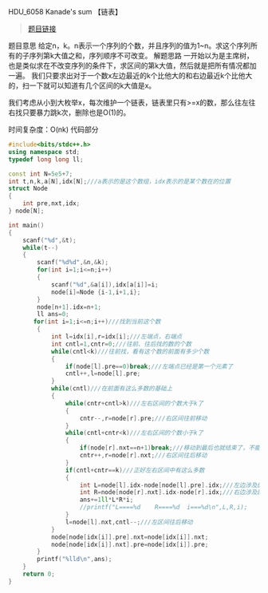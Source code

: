 HDU_6058 Kanade's sum 【链表】

> [题目链接](http://acm.hdu.edu.cn/showproblem.php?pid=6058)

题目意思
给定n，k。n表示一个序列的个数，并且序列的值为1~n。求这个序列所有的子序列第k大值之和，序列顺序不可改变。
解题思路
一开始以为是主席树，也是类似求在不改变序列的条件下，求区间的第k大值，然后就是把所有情况都加一遍。
我们只要求出对于一个数x左边最近的k个比他大的和右边最近k个比他大的，扫一下就可以知道有几个区间的k大值是x。

我们考虑从小到大枚举x，每次维护一个链表，链表里只有>=x的数，那么往左往右找只要暴力跳k次，删除也是O(1)的。

时间复杂度：O(nk)
代码部分
```cpp
#include<bits/stdc++.h>
using namespace std;
typedef long long ll;

const int N=5e5+7;
int t,n,k,a[N],idx[N];///a表示的是这个数组，idx表示的是某个数在的位置
struct Node
{
    int pre,nxt,idx;
} node[N];

int main()
{
    scanf("%d",&t);
    while(t--)
    {
        scanf("%d%d",&n,&k);
        for(int i=1;i<=n;i++)
        {
            scanf("%d",&a[i]),idx[a[i]]=i;
            node[i]=Node {i-1,i+1,i};
        }
        node[n+1].idx=n+1;
        ll ans=0;
       for(int i=1;i<=n;i++)///找到当前这个数
        {
            int l=idx[i],r=idx[i];///左端点，右端点
            int cntl=1,cntr=0;///往前、往后找的数的个数
            while(cntl<k)///往前找，看有这个数的前面有多少个数
            {
                if(node[l].pre==0)break;///左端点已经是第一个元素了
                cntl++,l=node[l].pre;
            }
            while(cntl)///在前面有这么多数的基础上
            {
                while(cntr+cntl>k)///左右区间的个数大于k了
                {
                    cntr--,r=node[r].pre;///右区间往前移动
                }
                while(cntl+cntr<k)///左右区间的个数小于k了
                {
                    if(node[r].nxt==n+1)break;///移动到最后也就结束了，不能再往后移动
                    cntr++,r=node[r].nxt;///右区间往后移动
                }
                if(cntl+cntr==k)///正好左右区间中有这么多数
                {
                    int L=node[l].idx-node[node[l].pre].idx;///左边涉及的区间
                    int R=node[node[r].nxt].idx-node[r].idx;///右边涉及的区间
                    ans+=1ll*L*R*i;
                    //printf("L====%d    R====%d  i===%d\n",L,R,i);
                }
                l=node[l].nxt,cntl--;///左区间往后移动
            }
            node[node[idx[i]].pre].nxt=node[idx[i]].nxt;
            node[node[idx[i]].nxt].pre=node[idx[i]].pre;
        }
        printf("%lld\n",ans);
    }
    return 0;
}

```
